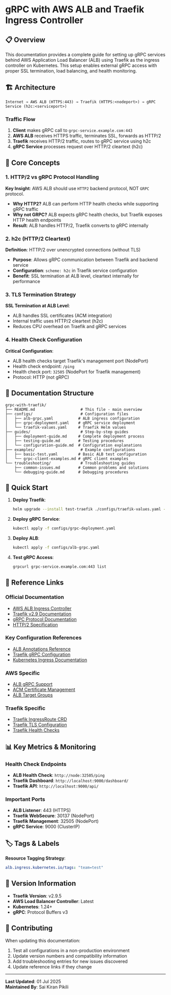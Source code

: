 # gRPC with AWS ALB and Traefik Ingress Controller

## 📋 Overview

This documentation provides a complete guide for setting up gRPC services behind AWS Application Load Balancer (ALB) using Traefik as the ingress controller on Kubernetes. This setup enables external gRPC access with proper SSL termination, load balancing, and health monitoring.

## 🏗️ Architecture

```
Internet → AWS ALB (HTTPS:443) → Traefik (HTTPS:<nodeport>) → gRPC Service (h2c:<serviceport>)
```

### Traffic Flow
1. **Client** makes gRPC call to `grpc-service.example.com:443`
2. **AWS ALB** receives HTTPS traffic, terminates SSL, forwards as HTTP/2
3. **Traefik** receives HTTP/2 traffic, routes to gRPC service using h2c
4. **gRPC Service** processes request over HTTP/2 cleartext (h2c)

## 🔑 Core Concepts

### 1. **HTTP/2 vs gRPC Protocol Handling**

**Key Insight**: AWS ALB should use `HTTP2` backend protocol, NOT `GRPC` protocol.

- **Why HTTP2?** ALB can perform HTTP health checks while supporting gRPC traffic
- **Why not GRPC?** ALB expects gRPC health checks, but Traefik exposes HTTP health endpoints
- **Result**: ALB handles HTTP/2, Traefik converts to gRPC internally

### 2. **h2c (HTTP/2 Cleartext)**

**Definition**: HTTP/2 over unencrypted connections (without TLS)

- **Purpose**: Allows gRPC communication between Traefik and backend service
- **Configuration**: `scheme: h2c` in Traefik service configuration
- **Benefit**: SSL termination at ALB level, cleartext internally for performance

### 3. **TLS Termination Strategy**

**SSL Termination at ALB Level**:
- ALB handles SSL certificates (ACM integration)
- Internal traffic uses HTTP/2 cleartext (h2c)
- Reduces CPU overhead on Traefik and gRPC services

### 4. **Health Check Configuration**

**Critical Configuration**:
- ALB health checks target Traefik's management port (NodePort)
- Health check endpoint: `/ping` 
- Health check port: `32505` (NodePort for Traefik management)
- Protocol: HTTP (not gRPC)

## 📁 Documentation Structure

```
grpc-with-traefik/
├── README.md                    # This file - main overview
├── configs/                     # Configuration files
│   ├── alb-grpc.yaml           # ALB ingress configuration
│   ├── grpc-deployment.yaml    # gRPC service deployment
│   └── traefik-values.yaml     # Traefik Helm values
├── guides/                      # Step-by-step guides
│   ├── deployment-guide.md     # Complete deployment process
│   ├── testing-guide.md        # Testing procedures
│   └── configuration-guide.md  # Configuration explanations
├── examples/                    # Example configurations
│   ├── basic-test.yaml         # Basic ALB test configuration
│   └── grpc-client-examples.md # gRPC client examples
└── troubleshooting/             # Troubleshooting guides
    ├── common-issues.md        # Common problems and solutions
    └── debugging-guide.md      # Debugging procedures
```

## 🚀 Quick Start

1. **Deploy Traefik**:
   ```bash
   helm upgrade --install test-traefik ./configs/traefik-values.yaml --namespace traefik --create-namespace
   ```

2. **Deploy gRPC Service**:
   ```bash
   kubectl apply -f configs/grpc-deployment.yaml
   ```

3. **Deploy ALB**:
   ```bash
   kubectl apply -f configs/alb-grpc.yaml
   ```

4. **Test gRPC Access**:
   ```bash
   grpcurl grpc-service.example.com:443 list
   ```

## 🔗 Reference Links

### Official Documentation
- [AWS ALB Ingress Controller](https://kubernetes-sigs.github.io/aws-load-balancer-controller/)
- [Traefik v2.9 Documentation](https://doc.traefik.io/traefik/v2.9/)
- [gRPC Protocol Documentation](https://grpc.io/docs/)
- [HTTP/2 Specification](https://httpwg.org/specs/rfc7540.html)

### Key Configuration References
- [ALB Annotations Reference](https://kubernetes-sigs.github.io/aws-load-balancer-controller/v2.4/guide/ingress/annotations/)
- [Traefik gRPC Configuration](https://doc.traefik.io/traefik/routing/services/#scheme)
- [Kubernetes Ingress Documentation](https://kubernetes.io/docs/concepts/services-networking/ingress/)

### AWS Specific
- [ALB gRPC Support](https://docs.aws.amazon.com/elasticloadbalancing/latest/application/load-balancer-listeners.html#listener-configuration)
- [ACM Certificate Management](https://docs.aws.amazon.com/acm/)
- [ALB Target Groups](https://docs.aws.amazon.com/elasticloadbalancing/latest/application/load-balancer-target-groups.html)

### Traefik Specific
- [Traefik IngressRoute CRD](https://doc.traefik.io/traefik/routing/providers/kubernetes-crd/)
- [Traefik TLS Configuration](https://doc.traefik.io/traefik/https/tls/)
- [Traefik Health Checks](https://doc.traefik.io/traefik/operations/ping/)

## 📊 Key Metrics & Monitoring

### Health Check Endpoints
- **ALB Health Check**: `http://node:32505/ping`
- **Traefik Dashboard**: `http://localhost:9000/dashboard/`
- **Traefik API**: `http://localhost:9000/api/`

### Important Ports
- **ALB Listener**: 443 (HTTPS)
- **Traefik WebSecure**: 30137 (NodePort)
- **Traefik Management**: 32505 (NodePort)
- **gRPC Service**: 9000 (ClusterIP)

## 🏷️ Tags & Labels

**Resource Tagging Strategy**:
```yaml
alb.ingress.kubernetes.io/tags: "team=test"
```

## 📝 Version Information

- **Traefik Version**: v2.9.5
- **AWS Load Balancer Controller**: Latest
- **Kubernetes**: 1.24+
- **gRPC**: Protocol Buffers v3

## 🤝 Contributing

When updating this documentation:
1. Test all configurations in a non-production environment
2. Update version numbers and compatibility information
3. Add troubleshooting entries for new issues discovered
4. Update reference links if they change

---

**Last Updated**: 01 Jul 2025  
**Maintained By**: Sai Kiran Pikili